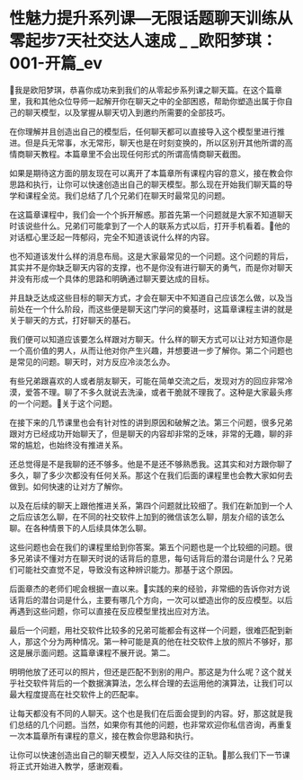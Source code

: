 # 性魅力提升系列课—无限话题聊天训练从零起步7天社交达人速成 _ _欧阳梦琪：001-开篇_ev

🎼我是欧阳梦琪，恭喜你成功来到我们的从零起步系列课之聊天篇。在这个篇章里，我和其他众位导师一起解开你在聊天之中的全部困惑，帮助你塑造出属于你自己的聊天模型，以及掌握从聊天切入到邀约所需要的全部技巧。

在你理解并且创造出自己的模型后，任何聊天都可以直接导入这个模型里进行推进。但是兵无常事，水无常形，聊天也是在时刻变换的，所以区别开其他所谓的高情商聊天教程。本篇章里不会出现任何形式的所谓高情商聊天截图。

如果是期待这方面的朋友现在可以离开了本篇章所有课程内容的意义，接在教会你思路和执行，让你可以快速创造出自己的聊天模型。那么现在开始我们聊天篇的导学和课程全览。我们总结了几个兄弟们在聊天时最常见的问题。

在这篇章课程中，我们会一个个拆开解惑。那首先第一个问题就是大家不知道聊天时该说些什么。兄弟们可能拿到了一个人的联系方式以后，打开手机看着。🎼他的对话框心里泛起一阵郁闷，完全不知道该说什么样的内容。

也不知道该发什么样的消息布局。这是大家最常见的一个问题。这个问题的背后，其实并不是你缺乏聊天内容的支撑，也不是你没有进行聊天的勇气，而是你对聊天并没有形成一个具体的思路和明确通过聊天要达成的目标。

并且缺乏达成这些目标的聊天方式，才会在聊天中不知道自己应该怎么做，以及当前处在一个什么阶段，而这些便是聊天这门学问的奠基时，这篇章课程主讲的就是关于聊天的方式，打好聊天的基石。

我们便可以知道应该要怎么样跟对方聊天。什么样的聊天方式可以让对方知道你是一个高价值的男人，从而让他对你产生兴趣，并想要进一步了解你。第二个问题也是常见的问题。聊天时，对方反应冷淡怎么办。

有些兄弟跟喜欢的人或者朋友聊天，可能在简单交流之后，发现对方的回应非常冷漠，爱答不理。聊了不多久就说去洗澡，或者干脆就不理我了。这种是大家最头疼的一个问题。🎼关于这个问题。

在接下来的几节课里也会有针对性的讲到原因和破解之法。第三个问题，很多兄弟跟对方已经成功开始聊天了，但是聊天的内容却非常的乏味，非常的无趣，聊的非常的尴尬，也始终没有推进关系。

还总觉得是不是我聊的还不够多。他是不是还不够熟悉我。这其实和对方跟你聊了多久，聊了多少次都没有任何关系。那这个在我们后面的课程里也会教大家如何去做到。如何快速的让对方了解你。

以及在后续的聊天上跟他推进关系，第四个问题就比较细了。我们在新加到一个人之后应该怎么聊，在不同的社交软件上加到的微信该怎么聊，朋友介绍的该怎么聊。在各种情景下的人后续具体怎么聊。

这些问题也会在我们的课程里给到你答案。第五个问题也是一个比较细的问题。很多兄弟读不懂对方在聊天时说的话背后的意思，每句话背后的潜台词是什么？兄弟们可能社交直觉不足，导致没有这种辨识能力。那基于这个原因。

后面章杰的老师们呢会根据一直以来。🎼实践的来的经验，非常细的告诉你对方说话背后的潜台词是什么，主要有哪几个方向，一次可以塑造出你的反应模型。以后再遇到这些问题，你可以直接在反应模型里找出应对方法。

最后一个问题，用社交软件比较多的兄弟可能都会有这样一个问题，很难匹配到新人，那这个分为两种情况。第一种可能是真的他在社交软件上放的照片不够好，那这是展示面问题。这篇章课程不展开说。第二。

明明他放了还可以的照片，但还是匹配不到别的用户。那这是为什么呢？这个就关乎社交软件背后的一个数据演算法，怎么样合理的去运用他的演算法，让我们可以最大程度提高在社交软件上的匹配率。

让每天都没有不同的人聊天。这个也是我们在后面会提到的内容。好，那这就是我们总结的几个问题。当然，如果你有其他的问题，也非常欢迎你私信咨询，再重复一次本篇章所有课程的意义，接在教会你思路和执行。

让你可以快速创造出自己的聊天模型，迈入人际交往的正轨。🎼那么我们下一节课将正式开始进入教学，感谢观看。

